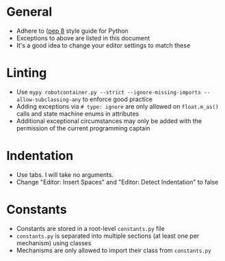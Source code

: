 # General
- Adhere to ([pep 8](https://peps.python.org/pep-0008) style guide for Python
- Exceptions to above are listed in this document
- It's a good idea to change your editor settings to match these

# Linting
- Use `mypy robotcontainer.py --strict --ignore-missing-imports --allow-subclassing-any` to enforce good practice
- Adding exceptions via `# type: ignore` are only allowed on `float.m_as()` calls and state machine enums in attributes
- Additional exceptional circumstances may only be added with the permission of the current programming captain

# Indentation
- Use tabs. I will take no arguments.
- Change "Editor: Insert Spaces" and "Editor: Detect Indentation" to false

# Constants
- Constants are stored in a root-level `constants.py` file
- `constants.py` is separated into multiple sections (at least one per mechanism) using classes
- Mechanisms are only allowed to import their class from `constants.py`
